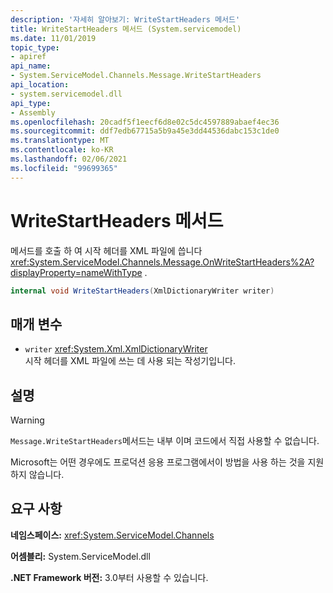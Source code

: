 ```yaml
---
description: '자세히 알아보기: WriteStartHeaders 메서드'
title: WriteStartHeaders 메서드 (System.servicemodel)
ms.date: 11/01/2019
topic_type:
- apiref
api_name:
- System.ServiceModel.Channels.Message.WriteStartHeaders
api_location:
- system.servicemodel.dll
api_type:
- Assembly
ms.openlocfilehash: 20cadf5f1eecf6d8e02c5dc4597889abaef4ec36
ms.sourcegitcommit: ddf7edb67715a5b9a45e3dd44536dabc153c1de0
ms.translationtype: MT
ms.contentlocale: ko-KR
ms.lasthandoff: 02/06/2021
ms.locfileid: "99699365"
---
```

# <a name="messagewritestartheaders-method"></a>WriteStartHeaders 메서드

메서드를 호출 하 여 시작 헤더를 XML 파일에 씁니다 <xref:System.ServiceModel.Channels.Message.OnWriteStartHeaders%2A?displayProperty=nameWithType> .

```csharp
internal void WriteStartHeaders(XmlDictionaryWriter writer)
```

## <a name="parameters"></a>매개 변수

- `writer` <xref:System.Xml.XmlDictionaryWriter>\
  시작 헤더를 XML 파일에 쓰는 데 사용 되는 작성기입니다.

## <a name="remarks"></a>설명

> [!WARNING]
> `Message.WriteStartHeaders`메서드는 내부 이며 코드에서 직접 사용할 수 없습니다.
>
> Microsoft는 어떤 경우에도 프로덕션 응용 프로그램에서이 방법을 사용 하는 것을 지원 하지 않습니다.

## <a name="requirements"></a>요구 사항

**네임스페이스:** <xref:System.ServiceModel.Channels>

**어셈블리:** System.ServiceModel.dll

**.NET Framework 버전:** 3.0부터 사용할 수 있습니다.
